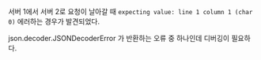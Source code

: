 서버 1에서 서버 2로 요청이 날아갈 때 `expecting value: line 1 column 1 (char 0)` 에러하는 경우가 발견되었다. 

json.decoder.JSONDecoderError 가 반환하는 오류 중 하나인데 디버깅이 필요하다.